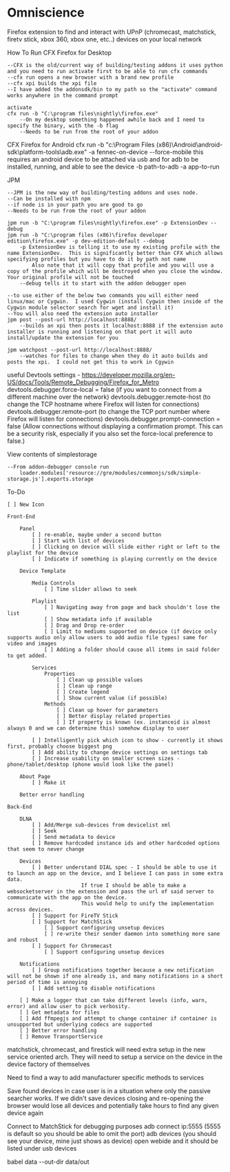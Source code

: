 Omniscience
======

Firefox extension to find and interact with UPnP (chromecast, matchstick, firetv stick, xbox 360, xbox one, etc..) devices on your local network

How To Run
 CFX Firefox for Desktop

	--CFX is the old/current way of building/testing addons it uses python and you need to run activate first to be able to run cfx commands
	--cfx run opens a new browser with a brand new profile
	--cfx xpi builds the xpi file
	--I have added the addonsdk/bin to my path so the "activate" command works anywhere in the command prompt

	activate
	cfx run -b "C:\program files\nightly\firefox.exe"
		--On my desktop something happened awhile back and I need to specify the binary, with the -b flag
		--Needs to be run from the root of your addon

CFX Firefox for Android
    cfx run -b "c:\Program Files (x86)\Android\android-sdk\platform-tools\adb.exe" -a fennec-on-device --force-mobile
        this requires an android device to be attached via usb and for adb to be installed, running, and able to see the device
        -b path-to-adb
        -a app-to-run

JPM

	--JPM is the new way of building/testing addons and uses node.
	--Can be installed with npm
	--if node is in your path you are good to go
	--Needs to be run from the root of your addon

	jpm run -b "C:\program files\nightly\firefox.exe" -p ExtensionDev --debug
    jpm run -b "C:\program files (x86)\firefox developer edition\firefox.exe" -p dev-edition-default --debug
		-p ExtensionDev is telling it to use my existing profile with the name ExtensionDev.  This is significantly better than CFX which allows specifying profiles but you have to do it by path not name
			Also note that it will copy that profile and you will use a copy of the profile which will be destroyed when you close the window.  Your original profile will not be touched
		--debug tells it to start with the addon debugger open

	--to use either of the below two commands you will either need linux/mac or Cygwin.  I used Cygwin (install Cygwin then inside of the Cygwin module selector search for wget and install it)
	--You will also need the extension auto installer
	jpm post --post-url http://localhost:8888/
		--builds an xpi then posts it localhost:8888 if the extension auto installer is running and listening on that port it will auto install/update the extension for you

	jpm watchpost --post-url http://localhost:8888/
		--watches for files to change when they do it auto builds and posts the xpi.  I could not get this to work in Cgywin

useful Devtools settings - https://developer.mozilla.org/en-US/docs/Tools/Remote_Debugging/Firefox_for_Metro
	devtools.debugger.force-local = false (if you want to connect from a different machine over the network)
	devtools.debugger.remote-host (to change the TCP hostname where Firefox will listen for connections)
	devtools.debugger.remote-port (to change the TCP port number where Firefox will listen for connections)
	devtools.debugger.prompt-connection = false (Allow connections without displaying a confirmation prompt.  This can be a security risk, especially if you also set the force-local preference to false.)

View contents of simplestorage

	--From addon-debugger console run
		loader.modules['resource://gre/modules/commonjs/sdk/simple-storage.js'].exports.storage

To-Do

	[ ]	New Icon

	Front-End

		Panel
			[ ] re-enable, maybe under a second button
			[ ] Start with list of devices
			[ ] Clicking on device will slide either right or left to the playlist for the device
			[ ] Indicate if something is playing currently on the device

		Device Template

			Media Controls
				[ ] Time slider allows to seek

			Playlist
				[ ] Navigating away from page and back shouldn't lose the list
				[ ] Show metadata info if available
				[ ] Drag and Drop re-order
				[ ] Limit to mediums supported on device (if device only supports audio only allow users to add audio file types) same for video and images
				[ ] Adding a folder should cause all items in said folder to get added.

			Services
				Properties
					[ ] Clean up possible values
					[ ] Clean up range
					[ ] Create legend
					[ ] Show current value (if possible)
				Methods
					[ ] Clean up hover for parameters
					[ ] Better display related properties
					[ ] If property is known (ex. instanceid is almost always 0 and we can determine this) somehow display to user

			[ ] Intelligently pick which icon to show - currently it shows first, probably choose biggest png
			[ ] Add ability to change device settings on settings tab
			[ ] Increase usability on smaller screen sizes - phone/tablet/desktop (phone would look like the panel)

		About Page
			[ ] Make it

		Better error handling

	Back-End

		DLNA
			[ ] Add/Merge sub-devices from devicelist xml
			[ ] Seek
			[ ] Send metadata to device
			[ ] Remove hardcoded instance ids and other hardcoded options that seem to never change

		Devices
			[ ] Better understand DIAL spec - I should be able to use it to launch an app on the device, and I believe I can pass in some extra data.
							If true I should be able to make a websocketserver in the extension and pass the url of said server to communicate with the app on the device.
							This would help to unify the implementation across devices.
			[ ] Support for FireTV Stick
			[ ] Support for MatchStick
				[ ] Support configuring unsetup devices
				[ ] re-write their sender daemon into something more sane and robust
			[ ] Support for Chromecast
				[ ] Support configuring unsetup devices

		Notifications
			[ ] Group notifications together because a new notification will not be shown if one already is, and many notifications in a short period of time is annoying
			[ ] Add setting to disable notifications

		[ ] Make a logger that can take different levels (info, warn, error) and allow user to pick verbosity.
		[ ] Get metadata for files
		[ ] Add ffmpegjs and attempt to change container if container is unsupported but underlying codecs are supported
		[ ] Better error handling
		[ ] Remove TransportService

matchstick, chromecast, and firestick will need extra setup in the new service oriented arch.  They will need to setup a service on the device in the device factory of themselves

Need to find a way to add manufacturer specific methods to services

Save found devices in case user is in a situation where only the passive searcher works.  If we didn't save devices closing and re-opening the browser would lose all devices and potentially take hours to find any given device again

Connect to MatchStick for debugging purposes
adb connect ip:5555 (5555 is default so you should be able to omit the port)
adb devices (you should see your device, mine just shows as device)
open webide and it should be listed under usb devices



babel data --out-dir data/out